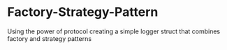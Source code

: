 # Factory-Strategy-Pattern
Using the power of protocol creating a simple logger struct that combines factory and strategy patterns
